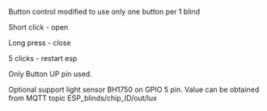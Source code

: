 Button control modified to use only one button per 1 blind

Short click - open

Long press - close

5 clicks - restart esp

Only Button UP pin used. 

Optional support light sensor BH1750 on GPIO 5 pin. 
Value can be obtained from MQTT topic ESP_blinds/chip_ID/out/lux
